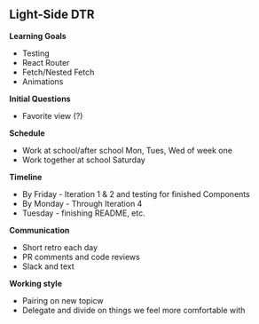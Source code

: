 ## Light-Side DTR

**Learning Goals**

- Testing
- React Router
- Fetch/Nested Fetch
- Animations 

**Initial Questions**

- Favorite view (?)

**Schedule**

- Work at school/after school Mon, Tues, Wed of week one 
- Work together at school Saturday 

**Timeline**

- By Friday - Iteration 1 & 2 and testing for finished Components
- By Monday - Through Iteration 4
- Tuesday - finishing README, etc.

**Communication**

- Short retro each day
- PR comments and code reviews
- Slack and text 


**Working style**

- Pairing on new topicw
- Delegate and divide on things we feel more comfortable with
